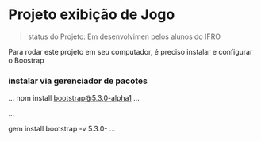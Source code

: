 # Projeto  exibição de Jogo

>status do Projeto: Em desenvolvimen pelos alunos do IFRO

Para rodar este projeto em seu computador, é preciso instalar e configurar o Boostrap

### instalar via gerenciador de pacotes

...
npm install bootstrap@5.3.0-alpha1
...

...

gem install bootstrap -v 5.3.0-
...
